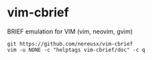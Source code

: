 # vim-cbrief
BRIEF emulation for VIM (vim, neovim, gvim)

```
git https://github.com/nereusx/vim-cbrief 
vim -u NONE -c "helptags vim-cbrief/doc" -c q
```
